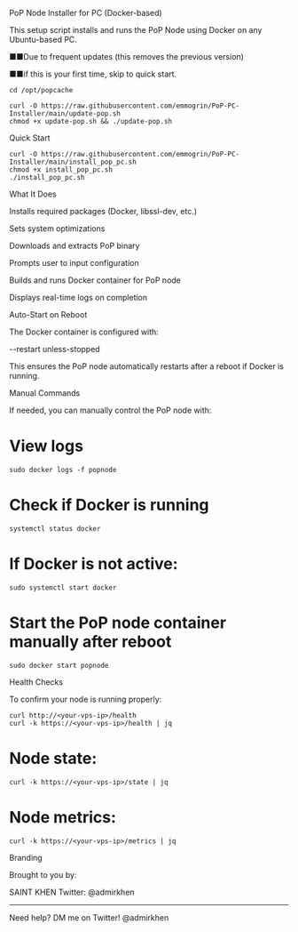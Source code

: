 PoP Node Installer for PC (Docker-based)

This setup script installs and runs the PoP Node using Docker on any Ubuntu-based PC.

■■Due to frequent updates (this removes the previous version)

■■if this is your first time, skip to quick start.

```
cd /opt/popcache
```

```
curl -O https://raw.githubusercontent.com/emmogrin/PoP-PC-Installer/main/update-pop.sh
chmod +x update-pop.sh && ./update-pop.sh
```

Quick Start
```
curl -O https://raw.githubusercontent.com/emmogrin/PoP-PC-Installer/main/install_pop_pc.sh
chmod +x install_pop_pc.sh
./install_pop_pc.sh
```
What It Does

Installs required packages (Docker, libssl-dev, etc.)

Sets system optimizations

Downloads and extracts PoP binary

Prompts user to input configuration

Builds and runs Docker container for PoP node

Displays real-time logs on completion


Auto-Start on Reboot

The Docker container is configured with:

--restart unless-stopped

This ensures the PoP node automatically restarts after a reboot if Docker is running.

Manual Commands

If needed, you can manually control the PoP node with:

# View logs
```
sudo docker logs -f popnode
```
# Check if Docker is running
```
systemctl status docker
```
# If Docker is not active:
```
sudo systemctl start docker
```

# Start the PoP node container manually after reboot
```
sudo docker start popnode
```
Health Checks

To confirm your node is running properly:
```
curl http://<your-vps-ip>/health
curl -k https://<your-vps-ip>/health | jq
```
# Node state:
```
curl -k https://<your-vps-ip>/state | jq
```
# Node metrics:
```
curl -k https://<your-vps-ip>/metrics | jq
```
Branding

Brought to you by:

SAINT KHEN
Twitter: @admirkhen


---

Need help? DM me on Twitter! @admirkhen 

